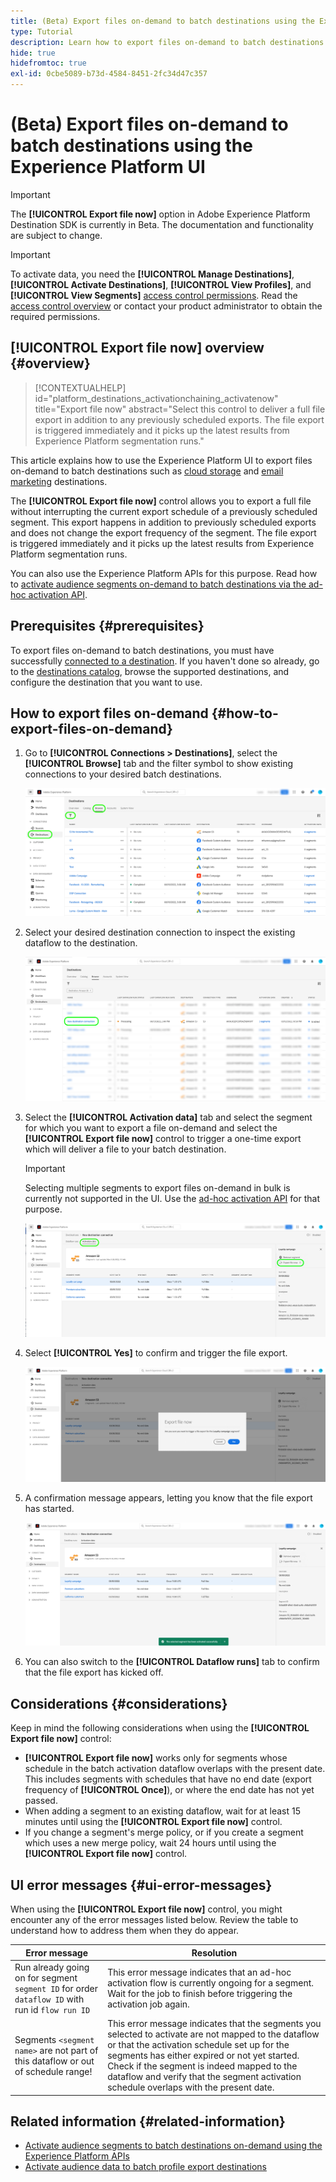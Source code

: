 ```yaml
---
title: (Beta) Export files on-demand to batch destinations using the Experience Platform UI
type: Tutorial
description: Learn how to export files on-demand to batch destinations using the Experience Platform UI.
hide: true
hidefromtoc: true
exl-id: 0cbe5089-b73d-4584-8451-2fc34d47c357
---
```

# (Beta) Export files on-demand to batch destinations using the Experience Platform UI

>[!IMPORTANT]
>
>The **[!UICONTROL Export file now]** option in Adobe Experience Platform Destination SDK is currently in Beta. The documentation and functionality are subject to change.

>[!IMPORTANT]
> 
>To activate data, you need the **[!UICONTROL Manage Destinations]**, **[!UICONTROL Activate Destinations]**, **[!UICONTROL View Profiles]**, and **[!UICONTROL View Segments]** [access control permissions](/help/access-control/home.md#permissions). Read the [access control overview](/help/access-control/ui/overview.md) or contact your product administrator to obtain the required permissions.

## **[!UICONTROL Export file now]** overview {#overview}

>[!CONTEXTUALHELP]
>id="platform_destinations_activationchaining_activatenow"
>title="Export file now"
>abstract="Select this control to deliver a full file export in addition to any previously scheduled exports. The file export is triggered immediately and it picks up the latest results from Experience Platform segmentation runs."

This article explains how to use the Experience Platform UI to export files on-demand to batch destinations such as [cloud storage](/help/destinations/catalog/cloud-storage/overview.md) and [email marketing](/help/destinations/catalog/email-marketing/overview.md) destinations.

The **[!UICONTROL Export file now]** control allows you to export a full file without interrupting the current export schedule of a previously scheduled segment. This export happens in addition to previously scheduled exports and does not change the export frequency of the segment. The file export is triggered immediately and it picks up the latest results from Experience Platform segmentation runs.

You can also use the Experience Platform APIs for this purpose. Read how to [activate audience segments on-demand to batch destinations via the ad-hoc activation API](/help/destinations/api/ad-hoc-activation-api.md).

## Prerequisites {#prerequisites}

To export files on-demand to batch destinations, you must have successfully [connected to a destination](./connect-destination.md). If you haven't done so already, go to the [destinations catalog](../catalog/overview.md), browse the supported destinations, and configure the destination that you want to use.

## How to export files on-demand {#how-to-export-files-on-demand}

1. Go to **[!UICONTROL Connections > Destinations]**, select the **[!UICONTROL Browse]** tab and the filter symbol to show existing connections to your desired batch destinations.
    
    ![Image highlighting how to get to the browse tab and filter existing dataflows.](../assets/ui/activate-on-demand/browse-tab.png)

2. Select your desired destination connection to inspect the existing dataflow to the destination.

    ![Image highlighting a filtered dataflow.](../assets/ui/activate-on-demand/filtered-dataflow.png)

3. Select the **[!UICONTROL Activation data]** tab and select the segment for which you want to export a file on-demand and select the **[!UICONTROL Export file now]** control to trigger a one-time export which will deliver a file to your batch destination.

    >[!IMPORTANT]
    >
    >Selecting multiple segments to export files on-demand in bulk is currently not supported in the UI. Use the [ad-hoc activation API](/help/destinations/api/ad-hoc-activation-api.md) for that purpose.

    ![Image highlighting the Export file now button.](../assets/ui/activate-on-demand/activate-segment-on-demand.png)

4. Select **[!UICONTROL Yes]** to confirm and trigger the file export.

    ![Image showing the Export file now confirmation dialog.](../assets/ui/activate-on-demand/confirm-activation.png)

5. A confirmation message appears, letting you know that the file export has started.

    ![Image showing confirmation of successful ad-hoc activation.](../assets/ui/activate-on-demand/ad-hoc-success.png)

6. You can also switch to the **[!UICONTROL Dataflow runs]** tab to confirm that the file export has kicked off.

## Considerations {#considerations}

Keep in mind the following considerations when using the **[!UICONTROL Export file now]** control:

* **[!UICONTROL Export file now]** works only for segments whose schedule in the batch activation dataflow overlaps with the present date. This includes segments with schedules that have no end date (export frequency of **[!UICONTROL Once]**), or where the end date has not yet passed.
* When adding a segment to an existing dataflow, wait for at least 15 minutes until using the **[!UICONTROL Export file now]** control.
* If you change a segment's merge policy, or if you create a segment which uses a new merge policy, wait 24 hours until using the **[!UICONTROL Export file now]** control.

## UI error messages {#ui-error-messages}

When using the **[!UICONTROL Export file now]** control, you might encounter any of the error messages listed below. Review the table to understand how to address them when they do appear.

|Error message | Resolution |
|---------|----------|
| Run already going on for segment `segment ID` for order `dataflow ID` with run id `flow run ID` | This error message indicates that an ad-hoc activation flow is currently ongoing for a segment. Wait for the job to finish before triggering the activation job again.|
| Segments `<segment name>` are not part of this dataflow or out of schedule range! | This error message indicates that the segments you selected to activate are not mapped to the dataflow or that the activation schedule set up for the segments has either expired or not yet started. Check if the segment is indeed mapped to the dataflow and verify that the segment activation schedule overlaps with the present date.|

## Related information {#related-information}

* [Activate audience segments to batch destinations on-demand using the Experience Platform APIs](/help/destinations/api/ad-hoc-activation-api.md)
* [Activate audience data to batch profile export destinations](/help/destinations/ui/activate-batch-profile-destinations.md)
